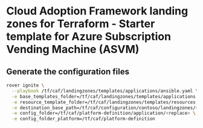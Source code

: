 # Cloud Adoption Framework landing zones for Terraform - Starter template for Azure Subscription Vending Machine (ASVM)

## Generate the configuration files

```bash
rover ignite \
  --playbook /tf/caf/landingzones/templates/applications/ansible.yaml \
  -e base_templates_folder=/tf/caf/landingzones/templates/applications \
  -e resource_template_folder=/tf/caf/landingzones/templates/resources \
  -e destination_base_path=/tf/caf/configuration/contoso/landingzones/<replace> \
  -e config_folder=/tf/caf/platform-definition/application/<replace> \
  -e config_folder_platform=/tf/caf/platform-definition

```